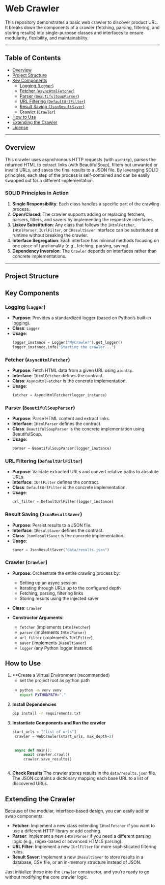 # Web Crawler 

This repository demonstrates a basic web crawler to discover product URL.  
It breaks down the components of a crawler (fetching, parsing, filtering, and storing results) into single-purpose classes and interfaces to ensure modularity, flexibility, and maintainability.

---

## Table of Contents

- [Overview](#overview)  
- [Project Structure](#project-structure)  
- [Key Components](#key-components)
  - [Logging (`Logger`)](#logging-logger)  
  - [Fetcher (`AsyncHtmlFetcher`)](#fetcher-asynchtmlfetcher)  
  - [Parser (`BeautifulSoupParser`)](#parser-beautifulsoupparser)  
  - [URL Filtering (`DefaultUrlFilter`)](#url-filtering-defaulturlfilter)  
  - [Result Saving (`JsonResultSaver`)](#result-saving-jsonresultsaver)  
  - [Crawler (`Crawler`)](#crawler-crawler)  
- [How to Use](#how-to-use)  
- [Extending the Crawler](#extending-the-crawler)  
- [License](#license)

---

## Overview

This crawler uses asynchronous HTTP requests (with `aiohttp`), parses the returned HTML to extract links (with BeautifulSoup), filters out unwanted or invalid URLs, and saves the final results to a JSON file. By leveraging SOLID principles, each step of the process is self-contained and can be easily swapped out for a different implementation.

### SOLID Principles in Action

1. **Single Responsibility**: Each class handles a specific part of the crawling process.  
2. **Open/Closed**: The crawler supports adding or replacing fetchers, parsers, filters, and savers by implementing the respective interfaces.  
3. **Liskov Substitution**: Any class that follows the `IHtmlFetcher`, `IHtmlParser`, `IUrlFilter`, or `IResultSaver` interface can be substituted at runtime without breaking the crawler.  
4. **Interface Segregation**: Each interface has minimal methods focusing on one piece of functionality (e.g., fetching, parsing, saving).  
5. **Dependency Inversion**: The `Crawler` depends on interfaces rather than concrete implementations.

---

## Project Structure

## Key Components

### Logging (`Logger`)

- **Purpose**: Provides a standardized logger (based on Python’s built-in logging).  
- **Class**: `Logger`  
- **Usage**:
  ```python
  logger_instance = Logger("MyCrawler").get_logger()
  logger_instance.info("Starting the crawler...")


### Fetcher (`AsyncHtmlFetcher`)

- **Purpose**: Fetch HTML data from a given URL using `aiohttp`.  
- **Interface**: `IHtmlFetcher` defines the contract.
- **Class**: `AsyncHtmlFetcher` is the concrete implementation.
- **Usage**:
  ```python
  fetcher = AsyncHtmlFetcher(logger_instance)


### Parser (`BeautifulSoupParser`)

- **Purpose**: Parse HTML content and extract links.  
- **Interface**: `IHtmlParser` defines the contract.
- **Class**: `BeautifulSoupParser` is the concrete implementation using BeautifulSoup.
- **Usage**:
  ```python
  parser = BeautifulSoupParser(logger_instance)

### URL Filtering (`DefaultUrlFilter`)

- **Purpose**: Validate extracted URLs and convert relative paths to absolute URLs.  
- **Interface**: `IUrlFilter` defines the contract.
- **Class**: `DefaultUrlFilter` is the concrete implementation.
- **Usage**:
  ```python
  url_filter = DefaultUrlFilter(logger_instance)

### Result Saving (`JsonResultSaver`)

- **Purpose**: Persist results to a JSON file.  
- **Interface**: `IResultSaver` defines the contract.
- **Class**: `JsonResultSaver` is the concrete implementation.
- **Usage**:
  ```python
  saver = JsonResultSaver("data/results.json")


### Crawler (`Crawler`)

- **Purpose**: Orchestrate the entire crawling process by:
  - Setting up an async session
  - Iterating through URLs up to the configured depth
  - Fetching, parsing, filtering links
  - Storing results using the injected saver

- **Class**: `Crawler`

- **Constructor Arguments**:
  - `fetcher` (implements `IHtmlFetcher`)
  - `parser` (implements `IHtmlParser`)
  - `url_filter` (implements `IUrlFilter`)
  - `saver` (implements `IResultSaver`)
  - `logger` (any Python logger instance)



## How to Use
1. **Create a Virtual Environment (recommended)
    - set the project root as python path
    - ```bash
      python -m venv venv
      export PYTHONPATH="."
1. **Install Dependencies**
   ```bash
   pip install -r requirements.txt

2. **Instantiate Components and Run the crawler**
   ```python
   start_urls = ["list of urls"]
    crawler = WebCrawler(start_urls, max_depth=2)
    
    
    async def main():
        await crawler.crawl()
        crawler.save_results()



3. **Check Results**
  The crawler stores results in the `data/results.json` file. The JSON contains a dictionary mapping each base URL to a list of discovered URLs.



## Extending the Crawler

Because of the modular, interface-based design, you can easily add or swap components:

- **Fetcher**: Implement a new class extending `IHtmlFetcher` if you want to use a different HTTP library or add caching.
- **Parser**: Implement a new `IHtmlParser` if you need a different parsing logic (e.g., regex-based or advanced HTML5 parsing).
- **URL Filter**: Implement a new `IUrlFilter` for more sophisticated filtering rules.
- **Result Saver**: Implement a new `IResultSaver` to store results in a database, CSV file, or an in-memory structure instead of JSON.

Just initialize these into the `Crawler` constructor, and you’re ready to go without modifying the core crawler logic.
